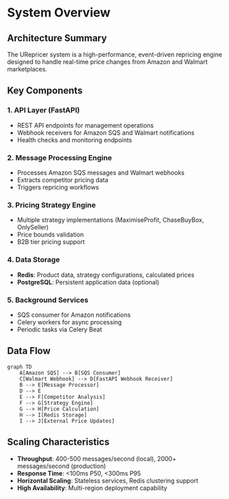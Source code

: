 # System Overview

## Architecture Summary

The URepricer system is a high-performance, event-driven repricing engine designed to handle real-time price changes from Amazon and Walmart marketplaces.

## Key Components

### 1. **API Layer (FastAPI)**
- REST API endpoints for management operations
- Webhook receivers for Amazon SQS and Walmart notifications
- Health checks and monitoring endpoints

### 2. **Message Processing Engine**
- Processes Amazon SQS messages and Walmart webhooks
- Extracts competitor pricing data
- Triggers repricing workflows

### 3. **Pricing Strategy Engine**
- Multiple strategy implementations (MaximiseProfit, ChaseBuyBox, OnlySeller)
- Price bounds validation
- B2B tier pricing support

### 4. **Data Storage**
- **Redis**: Product data, strategy configurations, calculated prices
- **PostgreSQL**: Persistent application data (optional)

### 5. **Background Services**
- SQS consumer for Amazon notifications
- Celery workers for async processing
- Periodic tasks via Celery Beat

## Data Flow

```mermaid
graph TD
    A[Amazon SQS] --> B[SQS Consumer]
    C[Walmart Webhook] --> D[FastAPI Webhook Receiver]
    B --> E[Message Processor]
    D --> E
    E --> F[Competitor Analysis]
    F --> G[Strategy Engine]
    G --> H[Price Calculation]
    H --> I[Redis Storage]
    I --> J[External Price Updates]
```

## Scaling Characteristics

- **Throughput**: 400-500 messages/second (local), 2000+ messages/second (production)
- **Response Time**: <100ms P50, <300ms P95
- **Horizontal Scaling**: Stateless services, Redis clustering support
- **High Availability**: Multi-region deployment capability